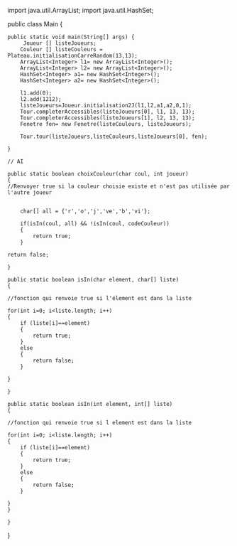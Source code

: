 import java.util.ArrayList;
import java.util.HashSet;

public class Main {

	public static void main(String[] args) {
		 Joueur [] listeJoueurs;
		Couleur [] listeCouleurs = Plateau.initialisationCarreRandom(13,13);
		ArrayList<Integer> l1= new ArrayList<Integer>();
		ArrayList<Integer> l2= new ArrayList<Integer>();
		HashSet<Integer> a1= new HashSet<Integer>();
		HashSet<Integer> a2= new HashSet<Integer>();
		
		l1.add(0);
		l2.add(1212);
		listeJoueurs=Joueur.initialisation2J(l1,l2,a1,a2,0,1);
		Tour.completerAccessibles(listeJoueurs[0], l1, 13, 13);
		Tour.completerAccessibles(listeJoueurs[1], l2, 13, 13);
		Fenetre fen= new Fenetre(listeCouleurs, listeJoueurs);
		
		Tour.tour(listeJoueurs,listeCouleurs,listeJoueurs[0], fen);
		
	}

	// AI 

	public static boolean choixCouleur(char coul, int joueur)
	{
	//Renvoyer true si la couleur choisie existe et n'est pas utilisée par l'autre joueur


		char[] all = {'r','o','j','ve','b','vi'};

		if(isIn(coul, all) && !isIn(coul, codeCouleur))
		{
			return true;
		}

	return false;

	}

	public static boolean isIn(char element, char[] liste)
	{

	//fonction qui renvoie true si l'élement est dans la liste

	for(int i=0; i<liste.length; i++)
	{
		if (liste[i]==element) 
		{
			return true;
		}
		else 
		{
			return false;
		}

	}

	}

	public static boolean isIn(int element, int[] liste)
	{

	//fonction qui renvoie true si l element est dans la liste

	for(int i=0; i<liste.length; i++)
	{
		if (liste[i]==element) 
		{
			return true;
		}
		else 
		{
			return false;
		}

	}
	}

	}


}

